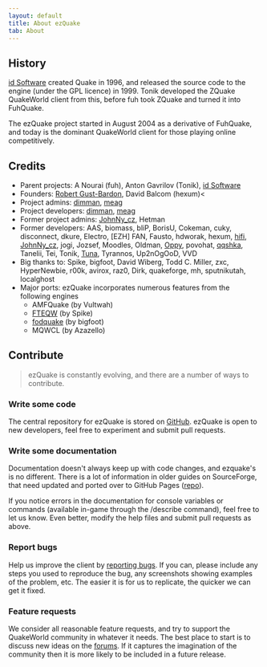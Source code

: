 ```yaml
---
layout: default
title: About ezQuake
tab: About
---
```


## History
<a href="http://idsoftware.com">id Software</a> created Quake in 1996, and released the source code to the engine (under the GPL licence) in 1999.  Tonik developed the ZQuake QuakeWorld client from this, before fuh took ZQuake and turned it into FuhQuake.

The ezQuake project started in August 2004 as a derivative of FuhQuake, and today is the dominant QuakeWorld client for those playing online competitively.

## Credits

* Parent projects: A Nourai (fuh), Anton Gavrilov (Tonik), <a href="https://www.idsoftware.com/">id Software</a>
* Founders: <a href="http://robert.gust-bardon.org/">Robert Gust-Bardon</a>, David Balcom (hexum)<
* Project admins: <a href="https://github.com/jite/">dimman</a>, <a href="https://github.com/meag/">meag</a>
* Project developers: <a href="https://github.com/jite/">dimman</a>, <a href="https://github.com/meag/">meag</a>
* Former project admins: <a href="https://github.com/johnnycz/">JohnNy_cz</a>, Hetman
* Former developers: AAS, biomass, bliP, BorisU, Cokeman, cuky, disconnect, dkure, Electro, [EZH] FAN, Fausto, hdworak, hexum, <a href="https://github.com/hifi">hifi</a>, <a href="https://github.com/johnnycz/">JohnNy_cz</a>, jogi, Jozsef, Moodles, Oldman, <a href="http://www.daddied.com">Oppy</a>, povohat, <a href="https://github.com/qqshka">qqshka</a>, Tanelii, Tei, Tonik, <a href="https://github.com/fzwoch">Tuna</a>, Tyrannos, Up2nOgOoD, VVD
* Big thanks to: Spike, bigfoot, David Wiberg, Todd C. Miller, zxc, HyperNewbie, r00k, avirox, raz0, Dirk, quakeforge, mh, sputnikutah, localghost
* Major ports: ezQuake incorporates numerous features from the following engines
  * AMFQuake (by Vultwah)
  * <a href="http://fte.triptohell.info/">FTEQW</a> (by Spike)
  * <a href="http://fodquake.net/">fodquake</a> (by bigfoot)
  * MQWCL (by Azazello)

## Contribute

> ezQuake is constantly evolving, and there are a number of ways to contribute.

### Write some code
The central repository for ezQuake is stored on <a href="https://github.com/ezQuake/ezquake-source">GitHub</a>.  ezQuake is open to new developers, feel free to experiment and submit pull requests.

### Write some documentation
Documentation doesn't always keep up with code changes, and ezquake's is no different.  There is a lot of information in older guides on SourceForge, that need updated and ported over to GitHub Pages (<a href="https://github.com/ezQuake/ezquake.github.io">repo</a>).

If you notice errors in the documentation for console variables or commands (available in-game through the /describe command), feel free to let us know.  Even better, modify the help files and submit pull requests as above.

### Report bugs
Help us improve the client by <a href="https://github.com/ezQuake/ezquake-source/issues">reporting bugs</a>. If you can, please include any steps you used to reproduce the bug, any screenshots showing examples of the problem, etc.  The easier it is for us to replicate, the quicker we can get it fixed.

### Feature requests
We consider all reasonable feature requests, and try to support the QuakeWorld community in whatever it needs.  The best place to start is to discuss new ideas on the <a href="http://www.quakeworld.nu/forum">forums</a>.  If it captures the imagination of the community then it is more likely to be included in a future release.
